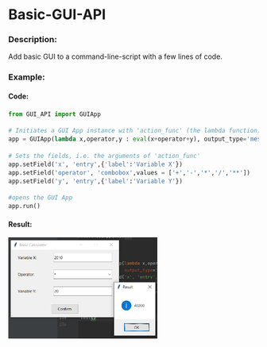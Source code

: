 # Basic-GUI-API

### Description:
Add basic GUI to a command-line-script with a few lines of code.


### Example:

#### Code:
```python
from GUI_API import GUIApp

# Initiates a GUI App instance with 'action_func' (the lambda function) and output in pop-up-message 
app = GUIApp(lambda x,operator,y : eval(x+operator+y), output_type='messagebox', title="Basic Calculator")

# Sets the fields, i.e. the arguments of 'action_func'
app.setField('x', 'entry',{'label':'Variable X'})
app.setField('operator', 'combobox',values = ['+','-','*','/','**'])
app.setField('y', 'entry',{'label':'Variable Y'})

#opens the GUI App
app.run()
```

#### Result:
<img src="https://github.com/matanbt/Basic-GUI-API/blob/master/img/demo.png" width=300>

